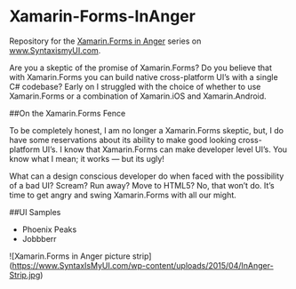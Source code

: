# Xamarin-Forms-InAnger
Repository for the [Xamarin.Forms in Anger](https://www.syntaxismyui.com/category/xamarin-forms/inanger-xamarin-forms/) series on www.SyntaxismyUI.com.




Are you a skeptic of the promise of Xamarin.Forms? Do you believe that with Xamarin.Forms you can build native cross-platform UI’s with a single C# codebase? Early on I struggled with the choice of whether to use Xamarin.Forms or a combination of Xamarin.iOS and Xamarin.Android.

##On the Xamarin.Forms Fence

To be completely honest, I am no longer a Xamarin.Forms skeptic, but, I do have some reservations about its ability to make good looking cross-platform UI’s. I know that Xamarin.Forms can make developer level UI’s. You know what I mean; it works — but its ugly!

What can a design conscious developer do when faced with the possibility of a bad UI? Scream? Run away? Move to HTML5? No, that won’t do. It’s time to get angry and swing Xamarin.Forms with all our might.


##UI Samples

* Phoenix Peaks
* Jobbberr

![Xamarin.Forms in Anger picture strip] (https://www.SyntaxIsMyUI.com/wp-content/uploads/2015/04/InAnger-Strip.jpg)
